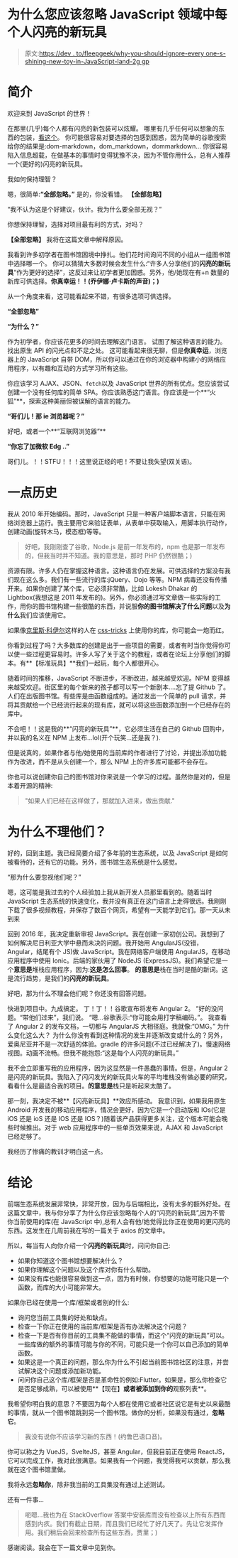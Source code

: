 # 为什么您应该忽略 JavaScript 领域中每个人闪亮的新玩具

> 原文:[https://dev . to/fleepgeek/why-you-should-ignore-every one-s-shining-new-toy-in-JavaScript-land-2g gp](https://dev.to/fleepgeek/why-you-should-ignore-everybody-s-shiny-new-toy-in-javascript-land-2ggp)

# [](#introduction)简介

欢迎来到 JavaScript 的世界！

在那里(几乎)每个人都有闪亮的新包装可以炫耀。
哪里有几乎任何可以想象的东西的包装，[看这个](https://github.com/anandundavia/thanos-js)。
你可能很容易对要选择的包感到困惑，因为简单的谷歌搜索给你的结果是:dom-markdown，dom_markdown，dommarkdown...
你很容易陷入信息超载，在做基本的事情时变得犹豫不决，因为不管你用什么，总有人推荐一个(更好的)闪亮的新玩具。

我如何保持理智？

嗯，很简单:**“全部忽略。”**
是的，你没看错。
**【全部忽略】**

“我不认为这是个好建议，伙计。我为什么要全部无视？”

你想保持理智，选择对项目最有利的方式，对吗？

**【全部忽略】**
我将在这篇文章中解释原因。

我看到许多初学者在图书馆困境中挣扎。他们花时间询问不同的小组从一组图书馆中选择哪一个。
你可以猜猜大多数时候会发生什么:“许多人分享他们的**闪亮的新玩具**“作为更好的选择”，这反过来让初学者更加困惑。另外，他/她现在有+n 数量的新库可供选择。**你真幸运！！(乔伊娜·卢卡斯的声音)；)**

从一个角度来看，这可能看起来不错，有很多选项可供选择。

**“全部忽略”**

**“为什么？”**

作为初学者，你应该花更多的时间去理解这门语言。
试图了解这种语言的能力。
找出原生 API 的闪光点和不足之处。
这可能看起来很无聊，但是**你真幸运**，浏览器上的 JavaScript 自带 DOM，所以你可以通过在你的浏览器中构建小的网络应用程序，以有趣和互动的方式学习所有这些。

你应该学习 AJAX、JSON、`fetch`以及 JavaScript 世界的所有优点。您应该尝试创建一个没有任何库的简单 SPA。你应该熟悉这门语言。你应该是一个**“火狐”**，探索这种美丽但被误解的语言的能力。

**“哥们儿！那 ie 浏览器呢？”**

好吧，或者一个**“互联网浏览器”**

**“你忘了加微软 Edg ..”**

哥们儿。！！STFU！！！这里说正经的吧！不要让我失望(双关语)。

# [](#a-little-history)一点历史

我从 2010 年开始编码。那时，JavaScript 只是一种客户端脚本语言，只能在网络浏览器上运行。我主要用它来验证表单，从表单中获取输入，用脚本执行动作，创建动画(旋转木马，模态框)等等。

> 好吧，我刚刚查了谷歌，Node.js 是前一年发布的，npm 也是那一年发布的，但我当时并不知道。我的意思是，那时 PHP 仍然很酷；)

资源有限。许多人仍在掌握这种语言。这种语言仍在发展。可供选择的方案没有我们现在这么多。我们有一些流行的库:jQuery、Dojo 等等。NPM 病毒还没有传播开来。如果你创建了某个库，它必须非常酷，比如 Lokesh Dhakar 的 Lightbox(我想这是 2011 年发布的)。另外，你必须通过写文章做一些实际的工作，用你的图书馆构建一些很酷的东西，并说服**你的图书馆解决了什么问题**以及**为什么**我们应该使用它。

如果像[克里斯·科伊尔](https://twitter.com/chriscoyier)这样的人在 [css-tricks](https://css-tricks.com) 上使用你的库，你可能会一炮而红。

你看到过程了吗？大多数库的创建是出于一些项目的需要，或者有时当你觉得你可以使一些过程更容易时。许多人写了关于这个的教程，或者在论坛上分享他们的脚本。有**【标准玩具】**我们一起玩，每个人都很开心。

随着时间的推移，JavaScript 不断进步，不断改进，越来越受欢迎。NPM 变得越来越受欢迎。街区里的每个新来的孩子都可以写一个新剧本....忘了提 Github 了。人们在出版图书馆。有些库是由函数组成的。通过发出一个简单的 pull 请求，并将其贡献给一个已经流行起来的现有库，就可以将这些函数添加到一个已经存在的库中。

不会吧！！这是我的**“闪亮的新玩具”**，它必须生活在自己的 Github 回购中，并以我的名义在 NPM 上发布...lol(开个玩笑...还是我？).

但是说真的，如果作者与他/她使用的当前库的作者进行了讨论，并提出添加功能作为改进，而不是从头创建一个，那么 NPM 上的许多库可能都不会存在。

你也可以说创建你自己的图书馆对你来说是一个学习的过程。虽然你是对的，但是本着开源的精神:

> "如果人们已经在这样做了，那就加入进来，做出贡献."

# [](#why-ignore-them)为什么不理他们？

好的，回到主题。我已经简要介绍了多年前的生态系统，以及 JavaScript 是如何被看待的，还有它的功能。另外，图书馆生态系统是什么感觉。

“那为什么要忽视他们呢？”

嗯，这可能是我过去的个人经验加上我从新开发人员那里看到的。随着当时 JavaScript 生态系统的快速变化，我并没有真正在这门语言上走得很远。我刚刚下载了很多视频教程，并保存了数百个网页，希望有一天能学到它们。那一天从未到来

回到 2016 年，我决定重新审视 JavaScript。我在创建一家初创公司。我想到了如何解决尼日利亚大学中悬而未决的问题。我开始用 AngularJS(没错，Angular，结尾有个 JS)做 JavaScript。我在网络客户端使用 AngularJS，在移动应用程序中使用 Ionic。后端的家伙用了 NodeJS (ExpressJS)。我们希望它是一个**意思是**堆栈应用程序，因为:**这是怎么回事**。
**的意思是**栈在当时是酷的新词。这是流行趋势，是我们的**闪亮的新玩具**。

好吧，那为什么不理会他们呢？你还没有回答问题。

快进到项目中。九成搞定。
丁！丁！！谷歌宣布将发布 Angular 2。
“好的没问题。“带他们过来”，我们说。
“嗯...谷歌表示:“你可能会用打字稿编码。”。
我查看了 Angular 2 的发布文档，一切都与 AngularJS 大相径庭。我就像:“OMG。”
为什么变化这么大？
为什么你没有看到这种情况的发生并逐渐改变或什么的？另外，爱奥尼亚并不是一次舒适的体验。gradle 的许多问题(不过已经解决了)。慢速网络视图。动画不流畅。但我不能抱怨:“这是每个人闪亮的新玩具。”

我不会立即重写我的应用程序，因为这显然是一件愚蠢的事情。但是，Angular 2 是闪亮的新玩具。我陷入了闪闪发光的新玩具火车的平均堆栈没有做必要的研究，看看什么是最适合我的项目。**的意思是**栈只是听起来太酷了。

那一刻，我决定不被**【闪亮新玩具】**效应所感动。
我意识到，如果我用原生 Android 开发我的移动应用程序，情况会更好，因为它是一个启动版和 IOs(它是 iOS 还是 ioS 还是 IOS 还是 IOS？)随着该产品获得更多关注，这个版本可能会晚些时候推出。对于 web 应用程序中的一些单页效果来说，AJAX 和 JavaScript 已经足够了。

我经历了惨痛的教训才明白这一点。

# [](#conclusion)结论

前端生态系统发展非常快，非常开放，因为与后端相比，没有太多的额外好处。在这篇文章中，我与你分享了为什么你应该忽略每个人的“闪亮的新玩具”,因为不管你当前使用的库(在 JavaScript 中),总有人会有他/她觉得比你正在使用的更闪亮的东西。这发生在几周前我在写的一篇关于 axios 的文章中。

所以，每当有人向你介绍一个**闪亮的新玩具**时，问问你自己:

*   如果你知道这个图书馆想要解决什么？
*   如果你理解这个问题以及这个库对你有什么帮助。
*   如果没有库也能很容易做到这一点，因为有时候，你想要的功能可能只是一个函数，而库的大小可能非常大。

如果你已经在使用一个库/框架或者别的什么:

*   询问您当前工具集的好处和缺点。
*   检查一下你正在使用的当前库/框架是否有办法解决这个问题？
*   检查一下是否有你目前的工具集不能做的事情，而这个“闪亮的新玩具”可以。一些库做的额外的事情可能与你的不同，可能只是一个你可以自己添加的简单函数。
*   如果这是一个真正的问题，那么你为什么不引起当前图书馆社区的注意，并尝试解决这个问题或添加新功能。
*   问问你自己这个库/框架是否是革命性的例如:Flutter。如果是，那么你检查它是否足够成熟，可以被使用**【现在】**或者被添加到你的**观察列表**。

我希望你明白我的意思？不要因为每个人都在使用它或者社区说它是有史以来最酷的事情，就从一个图书馆跳到另一个图书馆。做你的分析，如果没有通过，**忽略它**。

> 我没有说你不应该学习新的东西！(约鲁巴语口音)。

你可以称之为 VueJS，SvelteJS，甚至 Angular，但我目前正在使用 ReactJS，它可以完成工作，我对此很满意。如果我有一个问题，我觉得我可以贡献，那么我就在这个图书馆里做。

我将永远**忽略你**，除非我当前的工具集没有通过上述测试。

还有一件事...

> 呃嗯...我也为在 StackOverflow 答案中安装库而没有检查以上所有东西而感到内疚。我们有截止日期，而且我们已经忙了好几天了。先让它发挥作用。我们稍后会回来检查所有这些东西，贾里；)

感谢阅读。我会在下一篇文章中见到你。